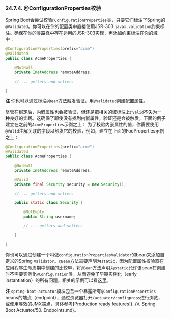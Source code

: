 ### 24.7.4. @ConfigurationProperties校验 

Spring Boot会尝试校验`@ConfigurationProperties`类，只要它们标注了Spring的`@Validated`。你可以在你的配置类中直接使用JSR-303 `javax.validation`约束标注。确保在你的类路径中存在适用的JSR-303实现，再添加约束标注在你的域中：
```java
@ConfigurationProperties(prefix="acme")
@Validated
public class AcmeProperties {

    @NotNull
    private InetAddress remoteAddress;

    // ... getters and setters

}
```
**注** 你也可以通过标注`@Bean`方法触发验证，用`@Validated`创建配置属性。

尽管在绑定后，内嵌属性也会被验证，但还是把相关的域标注上`@Valid`不失为一种良好的实践。这确保了即使没有找到内嵌属性，验证还是会被触发。下面的例子建立在之前的`AcmeProperties`示例之上：
为了校验内嵌属性的值，你需要使用`@Valid`注解关联的字段以触发它的校验，例如，建立在上面的FooProperties示例之上：
```java
@ConfigurationProperties(prefix="acme")
@Validated
public class AcmeProperties {

    @NotNull
    private InetAddress remoteAddress;

    @Valid
    private final Security security = new Security(); 

    // ... getters and setters

    public static class Security {

        @NotEmpty
        public String username;

        // ... getters and setters

    }

}
```
你也可以通过创建一个叫做`configurationPropertiesValidator`的bean来添加自定义的Spring `Validator`。`@Bean`方法需要声明为`static`，因为配置属性校验器在应用程序生命周期中创建的比较早，将`@Bean`方法声明为`static`允许该bean在创建时不需要实例化`@Configuration`类，从而避免了早期实例化（early instantiation）的所有问题。相关的示例可以看[这里](https://github.com/spring-projects/spring-boot/tree/v2.0.0.RELEASE/spring-boot-samples/spring-boot-sample-property-validation)。

**注** `spring-boot-actuator`模块包含一个暴露所有`@ConfigurationProperties` beans的端点（endpoint），通过浏览器打开`/actuator/configprops`进行浏览，或使用等效的JMX端点，具体参考[Production ready features](../V. Spring Boot Actuator/50. Endpoints.md)。
